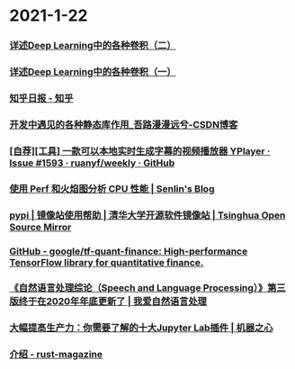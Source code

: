 
# 2021-1-22

### [详述Deep Learning中的各种卷积（二）](https://juejin.cn/post/6919404195510485006)

### [详述Deep Learning中的各种卷积（一）](https://juejin.cn/post/6919403298013331470)

### [知乎日报 - 知乎](https://daily.zhihu.com/story/9732238)

### [开发中遇见的各种静态库作用_吾路漫漫远兮-CSDN博客](https://blog.csdn.net/u013676544/article/details/51799498)

### [[自荐][工具] 一款可以本地实时生成字幕的视频播放器 YPlayer · Issue #1593 · ruanyf/weekly · GitHub](https://github.com/ruanyf/weekly/issues/1593)

### [ 使用 Perf 和火焰图分析 CPU 性能 | Senlin's Blog ](http://senlinzhan.github.io/2018/03/18/perf/index.html)

### [ pypi | 镜像站使用帮助 | 清华大学开源软件镜像站 | Tsinghua Open Source Mirror](https://mirrors.tuna.tsinghua.edu.cn/help/pypi/)

### [GitHub - google/tf-quant-finance: High-performance TensorFlow library for quantitative finance.](https://github.com/google/tf-quant-finance)

### [《自然语言处理综论（Speech and Language Processing）》第三版终于在2020年年底更新了 | 我爱自然语言处理](https://www.52nlp.cn/%e3%80%8a%e8%87%aa%e7%84%b6%e8%af%ad%e8%a8%80%e5%a4%84%e7%90%86%e7%bb%bc%e8%ae%ba%ef%bc%88speech-and-language-processing%ef%bc%89%e3%80%8b%e7%ac%ac%e4%b8%89%e7%89%88%e7%bb%88%e4%ba%8e%e5%9c%a82020)

### [大幅提高生产力：你需要了解的十大Jupyter Lab插件 | 机器之心](https://www.jiqizhixin.com/articles/2021-01-13-5)

### [介绍 - rust-magazine](https://rustmagazine.github.io/rust_magazine_2021/index.html)